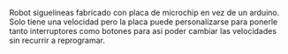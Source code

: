 Robot siguelineas fabricado con placa de microchip en vez de un arduino. Solo tiene una velocidad pero la placa puede personalizarse para ponerle tanto interruptores como botones para asi poder cambiar las velocidades sin recurrir a reprogramar.
